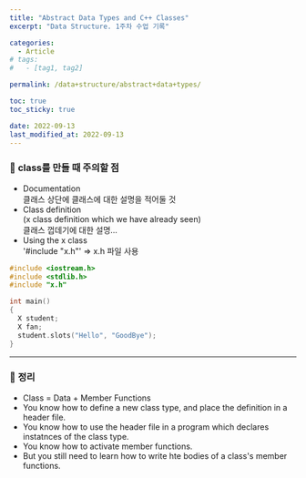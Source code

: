 ```yaml
---
title: "Abstract Data Types and C++ Classes"
excerpt: "Data Structure. 1주차 수업 기록"

categories:
  - Article
# tags:
#   - [tag1, tag2]

permalink: /data+structure/abstract+data+types/

toc: true
toc_sticky: true

date: 2022-09-13
last_modified_at: 2022-09-13
---
```

 
 ### 🧩 <b>class를 만들 때 주의할 점</b>
* Documentation <br>
클래스 상단에 클래스에 대한 설명을 적어둘 것
* Class definition <br>
(x class definition which we have already seen) <br>
클래스 껍데기에 대한 설명...
* Using the x class <br>
'#include "x.h"' => x.h 파일 사용
``` c++
#include <iostream.h>
#include <stdlib.h>
#include "x.h"

int main()
{
  X student;
  X fan;
  student.slots("Hello", "GoodBye");
}
```

---
 
 ### 🧩 <b>정리</b>
* Class = Data + Member Functions
* You know how to define a new class type, and place the definition in a header file.
* You know how to use the header file in a program which declares instatnces of the class type.
* You know how to activate member functions.
* But you still need to learn how to write hte bodies of a class's member functions.